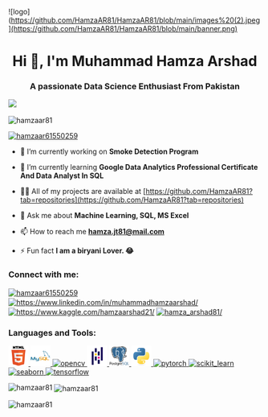 ![logo](https://github.com/HamzaAR81/HamzaAR81/blob/main/images%20(2).jpeg](https://github.com/HamzaAR81/HamzaAR81/blob/main/banner.png)
<h1 align="center">Hi 👋, I'm Muhammad Hamza Arshad</h1>
<h3 align="center">A passionate Data Science Enthusiast From Pakistan</h3>
<img align="right alt="coding" width="400" src="https://www.google.com/url?sa=i&url=https%3A%2F%2Ficonscout.com%2Flotties%2Fprogrammer&psig=AOvVaw03RfmVR-zNboYkakeBomiU&ust=1690730469486000&source=images&cd=vfe&opi=89978449&ved=0CBEQjRxqFwoTCPiWmvubtIADFQAAAAAdAAAAABAE" >
<p align="left"> <img src="https://komarev.com/ghpvc/?username=hamzaar81&label=Profile%20views&color=0e75b6&style=flat" alt="hamzaar81" /> </p>

<p align="left"> <a href="https://twitter.com/hamzaar61550259" target="blank"><img src="https://img.shields.io/twitter/follow/hamzaar61550259?logo=twitter&style=for-the-badge" alt="hamzaar61550259" /></a> </p>

- 🔭 I’m currently working on **Smoke Detection Program**

- 🌱 I’m currently learning **Google Data Analytics Professional Certificate And Data Analyst In SQL**

- 👨‍💻 All of my projects are available at [https://github.com/HamzaAR81?tab=repositories](https://github.com/HamzaAR81?tab=repositories)

- 💬 Ask me about **Machine Learning, SQL, MS Excel**

- 📫 How to reach me **hamza.jt81@mail.com**

- ⚡ Fun fact **I am a biryani Lover. 😂**

<h3 align="left">Connect with me:</h3>
<p align="left">
<a href="https://twitter.com/hamzaar61550259" target="blank"><img align="center" src="https://raw.githubusercontent.com/rahuldkjain/github-profile-readme-generator/master/src/images/icons/Social/twitter.svg" alt="hamzaar61550259" height="30" width="40" /></a>
<a href="https://linkedin.com/in/https://www.linkedin.com/in/muhammadhamzaarshad/" target="blank"><img align="center" src="https://raw.githubusercontent.com/rahuldkjain/github-profile-readme-generator/master/src/images/icons/Social/linked-in-alt.svg" alt="https://www.linkedin.com/in/muhammadhamzaarshad/" height="30" width="40" /></a>
<a href="https://kaggle.com/https://www.kaggle.com/hamzaarshad21/" target="blank"><img align="center" src="https://raw.githubusercontent.com/rahuldkjain/github-profile-readme-generator/master/src/images/icons/Social/kaggle.svg" alt="https://www.kaggle.com/hamzaarshad21/" height="30" width="40" /></a>
<a href="https://instagram.com/hamza_arshad81/" target="blank"><img align="center" src="https://raw.githubusercontent.com/rahuldkjain/github-profile-readme-generator/master/src/images/icons/Social/instagram.svg" alt="hamza_arshad81/" height="30" width="40" /></a>
</p>

<h3 align="left">Languages and Tools:</h3>
<p align="left"> <a href="https://www.w3.org/html/" target="_blank" rel="noreferrer"> <img src="https://raw.githubusercontent.com/devicons/devicon/master/icons/html5/html5-original-wordmark.svg" alt="html5" width="40" height="40"/> </a> <a href="https://www.mysql.com/" target="_blank" rel="noreferrer"> <img src="https://raw.githubusercontent.com/devicons/devicon/master/icons/mysql/mysql-original-wordmark.svg" alt="mysql" width="40" height="40"/> </a> <a href="https://opencv.org/" target="_blank" rel="noreferrer"> <img src="https://www.vectorlogo.zone/logos/opencv/opencv-icon.svg" alt="opencv" width="40" height="40"/> </a> <a href="https://pandas.pydata.org/" target="_blank" rel="noreferrer"> <img src="https://raw.githubusercontent.com/devicons/devicon/2ae2a900d2f041da66e950e4d48052658d850630/icons/pandas/pandas-original.svg" alt="pandas" width="40" height="40"/> </a> <a href="https://www.postgresql.org" target="_blank" rel="noreferrer"> <img src="https://raw.githubusercontent.com/devicons/devicon/master/icons/postgresql/postgresql-original-wordmark.svg" alt="postgresql" width="40" height="40"/> </a> <a href="https://www.python.org" target="_blank" rel="noreferrer"> <img src="https://raw.githubusercontent.com/devicons/devicon/master/icons/python/python-original.svg" alt="python" width="40" height="40"/> </a> <a href="https://pytorch.org/" target="_blank" rel="noreferrer"> <img src="https://www.vectorlogo.zone/logos/pytorch/pytorch-icon.svg" alt="pytorch" width="40" height="40"/> </a> <a href="https://scikit-learn.org/" target="_blank" rel="noreferrer"> <img src="https://upload.wikimedia.org/wikipedia/commons/0/05/Scikit_learn_logo_small.svg" alt="scikit_learn" width="40" height="40"/> </a> <a href="https://seaborn.pydata.org/" target="_blank" rel="noreferrer"> <img src="https://seaborn.pydata.org/_images/logo-mark-lightbg.svg" alt="seaborn" width="40" height="40"/> </a> <a href="https://www.tensorflow.org" target="_blank" rel="noreferrer"> <img src="https://www.vectorlogo.zone/logos/tensorflow/tensorflow-icon.svg" alt="tensorflow" width="40" height="40"/> </a> </p>

<p><img align="left" src="https://github-readme-stats.vercel.app/api/top-langs?username=hamzaar81&show_icons=true&locale=en&layout=compact" alt="hamzaar81" /></p>

<p>&nbsp;<img align="center" src="https://github-readme-stats.vercel.app/api?username=hamzaar81&show_icons=true&locale=en" alt="hamzaar81" /></p>

<p><img align="center" src="https://github-readme-streak-stats.herokuapp.com/?user=hamzaar81&" alt="hamzaar81" /></p>
